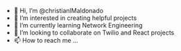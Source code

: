 - 👋 Hi, I’m @christianlMaldonado
- 👀 I’m interested in creating helpful projects
- 🌱 I’m currently learning Network Engineering
- 💞️ I’m looking to collaborate on Twilio and React projects
- 📫 How to reach me ... 

<!---
christianlMaldonado/christianlMaldonado is a ✨ special ✨ repository because its `README.md` (this file) appears on your GitHub profile.
You can click the Preview link to take a look at your changes.
--->
